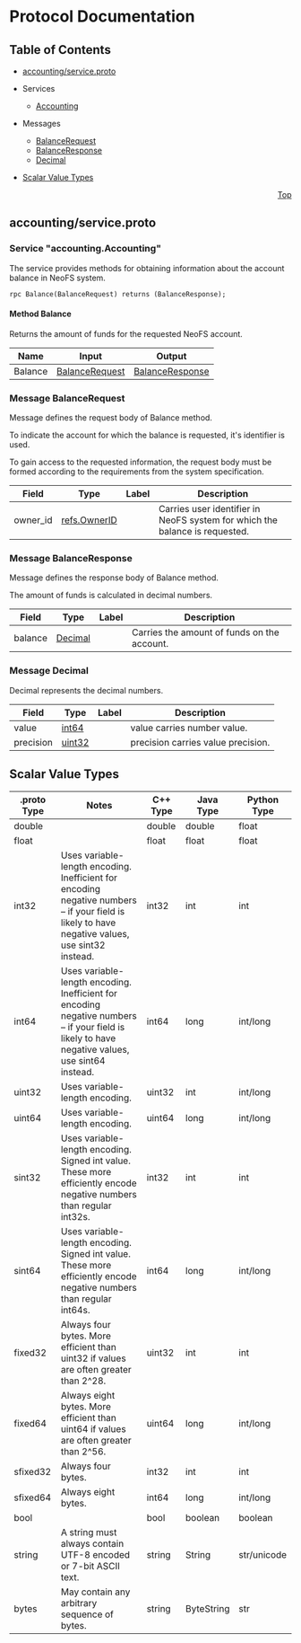 # Protocol Documentation
<a name="top"></a>

## Table of Contents

- [accounting/service.proto](#accounting/service.proto)
 - Services
    - [Accounting](#accounting.Accounting)
    
  - Messages
    - [BalanceRequest](#accounting.BalanceRequest)
    - [BalanceResponse](#accounting.BalanceResponse)
    - [Decimal](#accounting.Decimal)
    

- [Scalar Value Types](#scalar-value-types)



<a name="accounting/service.proto"></a>
<p align="right"><a href="#top">Top</a></p>

## accounting/service.proto




<a name="accounting.Accounting"></a>

### Service "accounting.Accounting"
The service provides methods for obtaining information
about the account balance in NeoFS system.

```
rpc Balance(BalanceRequest) returns (BalanceResponse);

```

#### Method Balance

Returns the amount of funds for the requested NeoFS account.

| Name | Input | Output |
| ---- | ----- | ------ |
| Balance | [BalanceRequest](#accounting.BalanceRequest) | [BalanceResponse](#accounting.BalanceResponse) |
 <!-- end services -->


<a name="accounting.BalanceRequest"></a>

### Message BalanceRequest
Message defines the request body of Balance method.

To indicate the account for which the balance is requested, it's identifier is used.

To gain access to the requested information, the request body must be formed according
to the requirements from the system specification.


| Field | Type | Label | Description |
| ----- | ---- | ----- | ----------- |
| owner_id | [refs.OwnerID](#refs.OwnerID) |  | Carries user identifier in NeoFS system for which the balance is requested. |


<a name="accounting.BalanceResponse"></a>

### Message BalanceResponse
Message defines the response body of Balance method.

The amount of funds is calculated in decimal numbers.


| Field | Type | Label | Description |
| ----- | ---- | ----- | ----------- |
| balance | [Decimal](#accounting.Decimal) |  | Carries the amount of funds on the account. |


<a name="accounting.Decimal"></a>

### Message Decimal
Decimal represents the decimal numbers.


| Field | Type | Label | Description |
| ----- | ---- | ----- | ----------- |
| value | [int64](#int64) |  | value carries number value. |
| precision | [uint32](#uint32) |  | precision carries value precision. |

 <!-- end messages -->

 <!-- end enums -->



## Scalar Value Types

| .proto Type | Notes | C++ Type | Java Type | Python Type |
| ----------- | ----- | -------- | --------- | ----------- |
| <a name="double" /> double |  | double | double | float |
| <a name="float" /> float |  | float | float | float |
| <a name="int32" /> int32 | Uses variable-length encoding. Inefficient for encoding negative numbers – if your field is likely to have negative values, use sint32 instead. | int32 | int | int |
| <a name="int64" /> int64 | Uses variable-length encoding. Inefficient for encoding negative numbers – if your field is likely to have negative values, use sint64 instead. | int64 | long | int/long |
| <a name="uint32" /> uint32 | Uses variable-length encoding. | uint32 | int | int/long |
| <a name="uint64" /> uint64 | Uses variable-length encoding. | uint64 | long | int/long |
| <a name="sint32" /> sint32 | Uses variable-length encoding. Signed int value. These more efficiently encode negative numbers than regular int32s. | int32 | int | int |
| <a name="sint64" /> sint64 | Uses variable-length encoding. Signed int value. These more efficiently encode negative numbers than regular int64s. | int64 | long | int/long |
| <a name="fixed32" /> fixed32 | Always four bytes. More efficient than uint32 if values are often greater than 2^28. | uint32 | int | int |
| <a name="fixed64" /> fixed64 | Always eight bytes. More efficient than uint64 if values are often greater than 2^56. | uint64 | long | int/long |
| <a name="sfixed32" /> sfixed32 | Always four bytes. | int32 | int | int |
| <a name="sfixed64" /> sfixed64 | Always eight bytes. | int64 | long | int/long |
| <a name="bool" /> bool |  | bool | boolean | boolean |
| <a name="string" /> string | A string must always contain UTF-8 encoded or 7-bit ASCII text. | string | String | str/unicode |
| <a name="bytes" /> bytes | May contain any arbitrary sequence of bytes. | string | ByteString | str |

